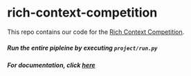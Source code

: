 # rich-context-competition

This repo contains our code for the [Rich Context Competition](https://coleridgeinitiative.org/richcontextcompetition). 

##### Run the entire pipleine by executing ```project/run.py```
##### For documentation, click [here](https://docs.google.com/document/d/1-bUtlLfTK4x7-syyAQ2rBHq6C11DJeFXdI80Ii-BUCk/edit#)

